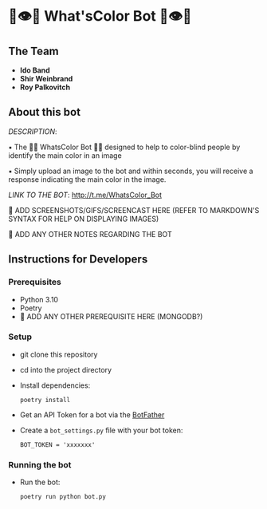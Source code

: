 # 🤖👁️🎨 What'sColor Bot 🎨👁️🤖

## The Team
- **Ido Band**
- **Shir Weinbrand**
- **Roy Palkovitch**

## About this bot

 _DESCRIPTION_:

▪️ The 🤖🎨 WhatsColor Bot 🎨🤖 designed to help to color-blind people by identify the main color in an image

▪️ Simply upload an image to the bot and within seconds, you will receive a response indicating the main color in the image.

_LINK TO THE BOT_:  http://t.me/WhatsColor_Bot

🚧 ADD SCREENSHOTS/GIFS/SCREENCAST HERE (REFER TO MARKDOWN'S SYNTAX FOR HELP ON DISPLAYING IMAGES)

🚧 ADD ANY OTHER NOTES REGARDING THE BOT
 
## Instructions for Developers 
### Prerequisites
- Python 3.10
- Poetry
- 🚧 ADD ANY OTHER PREREQUISITE HERE (MONGODB?)

### Setup
- git clone this repository 
- cd into the project directory
- Install dependencies:
    
      poetry install


- Get an API Token for a bot via the [BotFather](https://telegram.me/BotFather)
- Create a `bot_settings.py` file with your bot token:

      BOT_TOKEN = 'xxxxxxx'

### Running the bot        
- Run the bot:

      poetry run python bot.py
